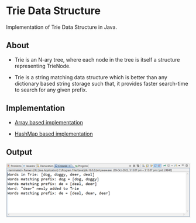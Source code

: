 # Trie Data Structure

Implementation of Trie Data Structure in Java.

## About

- Trie is an N-ary tree, where each node in the tree is itself a structure representing TrieNode.

- Trie is a string matching data structure which is better than any dictionary based string storage such that, it provides faster search-time to search for any given prefix.

## Implementation

- [Array based implementation](https://github.com/abhishek-bits/trie-data-structure/blob/master/src/trie/TrieUsingArray.java)

- [HashMap based implementation](https://github.com/abhishek-bits/trie-data-structure/blob/master/src/trie/TrieUsingHashMap.java)

## Output

![Output Snapshot](https://github.com/abhishek-bits/trie-data-structure/blob/master/Output.PNG?raw=true)
